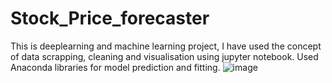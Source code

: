 # Stock_Price_forecaster
This is deeplearning and machine learning project, I have used the concept of data scrapping, cleaning and visualisation using jupyter notebook. Used Anaconda libraries for model prediction and fitting. 
![image](https://github.com/user-attachments/assets/8ab829d1-92a1-4971-aad9-5b60f7e9cb3a)

